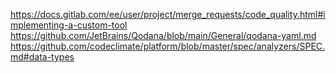 https://docs.gitlab.com/ee/user/project/merge_requests/code_quality.html#implementing-a-custom-tool
https://github.com/JetBrains/Qodana/blob/main/General/qodana-yaml.md
https://github.com/codeclimate/platform/blob/master/spec/analyzers/SPEC.md#data-types